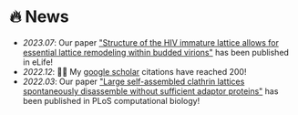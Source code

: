 # 🔥 News
- *2023.07*: Our paper ["Structure of the HIV immature lattice allows for essential lattice remodeling within budded virions"](https://elifesciences.org/articles/84881) has been published in eLife!
- *2022.12*: 🎉🎉 My [google scholar](https://scholar.google.com/citations?view_op=list_works&hl=en&hl=en&user=SVybCcwAAAAJ) citations have reached 200!
- *2022.03*: Our paper ["Large self-assembled clathrin lattices spontaneously disassemble without sufficient adaptor proteins"](https://journals.plos.org/ploscompbiol/article?id=10.1371/journal.pcbi.1009969) has been published in PLoS computational biology!
